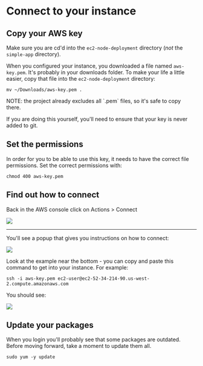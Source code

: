 # Connect to your instance

## Copy your AWS key

Make sure you are cd'd into the `ec2-node-deployment` directory (_not_ the `simple-app` directory).

When you configured your instance, you downloaded a file named `aws-key.pem`.  It's probably in your downloads folder. To make your life a little easier, copy that file into the `ec2-node-deployment` directory:

```
mv ~/Downloads/aws-key.pem .
```

<div class="alert alert-warning">
  NOTE: the project already excludes all `.pem` files, so it's safe to copy there.

  If you are doing this yourself, you'll need to ensure that your key is never added to git.
</div>

## Set the permissions

In order for you to be able to use this key, it needs to have the correct file permissions.  Set the correct permissions with:

```
chmod 400 aws-key.pem
```

## Find out how to connect

Back in the AWS console click on Actions > Connect

![](https://students-gschool-production.s3.amazonaws.com/uploads/asset/file/156/11-connect.png)

---

You'll see a popup that gives you instructions on how to connect:

![](https://students-gschool-production.s3.amazonaws.com/uploads/asset/file/157/12-ssh-instructions.png)

Look at the example near the bottom - you can copy and paste this command to get into your instance.  For example:

```
ssh -i aws-key.pem ec2-user@ec2-52-34-214-90.us-west-2.compute.amazonaws.com
```

You should see:

![](https://students-gschool-production.s3.amazonaws.com/uploads/asset/file/152/aws-ssh-connect.png)


## Update your packages

When you login you'll probably see that some packages are outdated.  Before moving forward, take a moment to update them all.

```
sudo yum -y update
```
